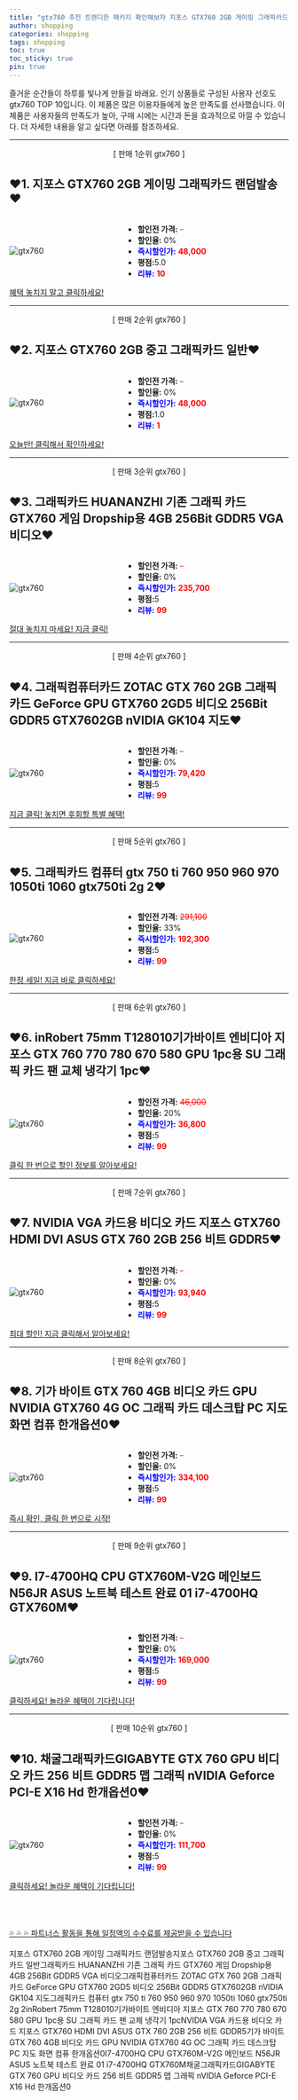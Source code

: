 ```yaml
---
title: "gtx760 추천 트렌디한 패키지 확인해보자 지포스 GTX760 2GB 게이밍 그래픽카드"
author: shopping
categories: shopping
tags: shopping
toc: true
toc_sticky: true
pin: true
---
```

즐거운 순간들이 하루를 빛나게 만들길 바래요. 인기 상품들로 구성된 사용자 선호도 gtx760 TOP 10입니다. 이 제품은 많은 이용자들에게 높은 만족도를 선사했습니다. 이 제품은 사용자들의 만족도가 높아, 구매 시에는 시간과 돈을 효과적으로 아낄 수 있습니다. 더 자세한 내용을 알고 싶다면 아래를 참조하세요.

---
<p class="toplist" style="margin: 0 auto; display: block; width: fit-content;">[ 판매 1순위 gtx760 ]</p>

<h2><strong>❤️1. 지포스 GTX760 2GB 게이밍 그래픽카드 랜덤발송❤️</strong></h2>

<div style="display: flex; align-items: center;">
    <div style="flex: 0.4;">
        <img src="https://thumbnail9.coupangcdn.com/thumbnails/remote/230x230ex/image/vendor_inventory/04a2/d973c8ebe2e24ddab6809f93bd1b69d45f4d525ebe326e7c5335413e9d79.jpg" alt="gtx760" style="max-width: 100%;">
    </div>
    <div style="flex: 0.6; margin-left: 10px;">
        <ul>
            <li><strong>할인전 가격:</strong> <del style="color: red;">-</del></li>
            <li><strong>할인율:</strong> 0%</li>
            <li><span style='color:blue'><strong>즉시할인가:</strong></span> <span style='color:red'><strong>48,000</strong></span></li>
            <li><strong>평점:</strong>5.0</li>
            <li><span style='color:blue'><strong>리뷰:</strong></span> <span style='color:red'><strong>10</strong></span></li>
        </ul>
    </div>
</div>
<div class="center">
    <a href="https://William4Davisa.github.io?lptag=AF9450613&subid=githubio&pageKey=7378523007&traceid=V0-153&itemId=19049564197&vendorItemId=86172769166" class="myButton">
        혜택 놓치지 말고 클릭하세요!
    </a>
</div>


---
<p class="toplist" style="margin: 0 auto; display: block; width: fit-content;">[ 판매 2순위 gtx760 ]</p>

<h2><strong>❤️2. 지포스 GTX760 2GB 중고 그래픽카드 일반❤️</strong></h2>

<div style="display: flex; align-items: center;">
    <div style="flex: 0.4;">
        <img src="https://thumbnail10.coupangcdn.com/thumbnails/remote/230x230ex/image/vendor_inventory/56c2/246b0868ca563ac4b101b663086f0a8f3ba7ae6ba24117b0a4c85a113a6e.jpg" alt="gtx760" style="max-width: 100%;">
    </div>
    <div style="flex: 0.6; margin-left: 10px;">
        <ul>
            <li><strong>할인전 가격:</strong> <del style="color: red;">-</del></li>
            <li><strong>할인율:</strong> 0%</li>
            <li><span style='color:blue'><strong>즉시할인가:</strong></span> <span style='color:red'><strong>48,000</strong></span></li>
            <li><strong>평점:</strong>1.0</li>
            <li><span style='color:blue'><strong>리뷰:</strong></span> <span style='color:red'><strong>1</strong></span></li>
        </ul>
    </div>
</div>
<div class="center">
    <a href="https://William4Davisa.github.io?lptag=AF9450613&subid=githubio&pageKey=6555941887&traceid=V0-153&itemId=14654526226&vendorItemId=81895760460" class="myButton">
        오늘만! 클릭해서 확인하세요!
    </a>
</div>


---
<p class="toplist" style="margin: 0 auto; display: block; width: fit-content;">[ 판매 3순위 gtx760 ]</p>

<h2><strong>❤️3. 그래픽카드 HUANANZHI 기존 그래픽 카드 GTX760 게임 Dropship용 4GB 256Bit GDDR5 VGA 비디오❤️</strong></h2>

<div style="display: flex; align-items: center;">
    <div style="flex: 0.4;">
        <img src="https://thumbnail10.coupangcdn.com/thumbnails/remote/230x230ex/image/vendor_inventory/805c/fb96947839ba4a0d2d82e4d93358e6e9e49fe40a812dc7b90246b9f797cf.jpg" alt="gtx760" style="max-width: 100%;">
    </div>
    <div style="flex: 0.6; margin-left: 10px;">
        <ul>
            <li><strong>할인전 가격:</strong> <del style="color: red;">-</del></li>
            <li><strong>할인율:</strong> 0%</li>
            <li><span style='color:blue'><strong>즉시할인가:</strong></span> <span style='color:red'><strong>235,700</strong></span></li>
            <li><strong>평점:</strong>5</li>
            <li><span style='color:blue'><strong>리뷰:</strong></span> <span style='color:red'><strong>99</strong></span></li>
        </ul>
    </div>
</div>
<div class="center">
    <a href="https://William4Davisa.github.io?lptag=AF9450613&subid=githubio&pageKey=8211435378&traceid=V0-153&itemId=23571676308&vendorItemId=90597621253" class="myButton">
        절대 놓치지 마세요! 지금 클릭!
    </a>
</div>


---
<p class="toplist" style="margin: 0 auto; display: block; width: fit-content;">[ 판매 4순위 gtx760 ]</p>

<h2><strong>❤️4. 그래픽컴퓨터카드 ZOTAC GTX 760 2GB 그래픽 카드 GeForce GPU GTX760 2GD5 비디오 256Bit GDDR5 GTX7602GB nVIDIA GK104 지도❤️</strong></h2>

<div style="display: flex; align-items: center;">
    <div style="flex: 0.4;">
        <img src="https://thumbnail10.coupangcdn.com/thumbnails/remote/230x230ex/image/vendor_inventory/3570/6453b8bee31104e5f412880c635440534e35be64fe2aed3251effc8df40f.jpg" alt="gtx760" style="max-width: 100%;">
    </div>
    <div style="flex: 0.6; margin-left: 10px;">
        <ul>
            <li><strong>할인전 가격:</strong> <del style="color: red;">-</del></li>
            <li><strong>할인율:</strong> 0%</li>
            <li><span style='color:blue'><strong>즉시할인가:</strong></span> <span style='color:red'><strong>79,420</strong></span></li>
            <li><strong>평점:</strong>5</li>
            <li><span style='color:blue'><strong>리뷰:</strong></span> <span style='color:red'><strong>99</strong></span></li>
        </ul>
    </div>
</div>
<div class="center">
    <a href="https://William4Davisa.github.io?lptag=AF9450613&subid=githubio&pageKey=6916733031&traceid=V0-153&itemId=16688150414&vendorItemId=90136791634" class="myButton">
        지금 클릭! 놓치면 후회할 특별 혜택!
    </a>
</div>


---
<p class="toplist" style="margin: 0 auto; display: block; width: fit-content;">[ 판매 5순위 gtx760 ]</p>

<h2><strong>❤️5. 그래픽카드 컴퓨터 gtx 750 ti 760 950 960 970 1050ti 1060 gtx750ti 2g 2❤️</strong></h2>

<div style="display: flex; align-items: center;">
    <div style="flex: 0.4;">
        <img src="https://thumbnail8.coupangcdn.com/thumbnails/remote/230x230ex/image/vendor_inventory/c32e/bed23636ac0de3cee94b1362028517eaed442773880c45bfbf3955c5a162.jpeg" alt="gtx760" style="max-width: 100%;">
    </div>
    <div style="flex: 0.6; margin-left: 10px;">
        <ul>
            <li><strong>할인전 가격:</strong> <del style="color: red;">291,100</del></li>
            <li><strong>할인율:</strong> 33%</li>
            <li><span style='color:blue'><strong>즉시할인가:</strong></span> <span style='color:red'><strong>192,300</strong></span></li>
            <li><strong>평점:</strong>5</li>
            <li><span style='color:blue'><strong>리뷰:</strong></span> <span style='color:red'><strong>99</strong></span></li>
        </ul>
    </div>
</div>
<div class="center">
    <a href="https://William4Davisa.github.io?lptag=AF9450613&subid=githubio&pageKey=6370858392&traceid=V0-153&itemId=13493512984&vendorItemId=81173255071" class="myButton">
        한정 세일! 지금 바로 클릭하세요!
    </a>
</div>


---
<p class="toplist" style="margin: 0 auto; display: block; width: fit-content;">[ 판매 6순위 gtx760 ]</p>

<h2><strong>❤️6. inRobert 75mm T128010기가바이트 엔비디아 지포스 GTX 760 770 780 670 580 GPU 1pc용 SU 그래픽 카드 팬 교체 냉각기 1pc❤️</strong></h2>

<div style="display: flex; align-items: center;">
    <div style="flex: 0.4;">
        <img src="https://thumbnail9.coupangcdn.com/thumbnails/remote/230x230ex/image/vendor_inventory/6341/eedb96d9d3bb991dd443c01a61b835a4c383e203916b23c18d4c9fe60cab.jpg" alt="gtx760" style="max-width: 100%;">
    </div>
    <div style="flex: 0.6; margin-left: 10px;">
        <ul>
            <li><strong>할인전 가격:</strong> <del style="color: red;">46,000</del></li>
            <li><strong>할인율:</strong> 20%</li>
            <li><span style='color:blue'><strong>즉시할인가:</strong></span> <span style='color:red'><strong>36,800</strong></span></li>
            <li><strong>평점:</strong>5</li>
            <li><span style='color:blue'><strong>리뷰:</strong></span> <span style='color:red'><strong>99</strong></span></li>
        </ul>
    </div>
</div>
<div class="center">
    <a href="https://William4Davisa.github.io?lptag=AF9450613&subid=githubio&pageKey=8131972989&traceid=V0-153&itemId=23094993010&vendorItemId=90770981735" class="myButton">
        클릭 한 번으로 할인 정보를 알아보세요!
    </a>
</div>


---
<p class="toplist" style="margin: 0 auto; display: block; width: fit-content;">[ 판매 7순위 gtx760 ]</p>

<h2><strong>❤️7. NVIDIA VGA 카드용 비디오 카드 지포스 GTX760 HDMI DVI ASUS GTX 760 2GB 256 비트 GDDR5❤️</strong></h2>

<div style="display: flex; align-items: center;">
    <div style="flex: 0.4;">
        <img src="https://thumbnail7.coupangcdn.com/thumbnails/remote/230x230ex/image/vendor_inventory/d069/04124ad8515cf2891ec86738b5df4bc04eea88d78f7fa89917c75efc624c.jpg" alt="gtx760" style="max-width: 100%;">
    </div>
    <div style="flex: 0.6; margin-left: 10px;">
        <ul>
            <li><strong>할인전 가격:</strong> <del style="color: red;">-</del></li>
            <li><strong>할인율:</strong> 0%</li>
            <li><span style='color:blue'><strong>즉시할인가:</strong></span> <span style='color:red'><strong>93,940</strong></span></li>
            <li><strong>평점:</strong>5</li>
            <li><span style='color:blue'><strong>리뷰:</strong></span> <span style='color:red'><strong>99</strong></span></li>
        </ul>
    </div>
</div>
<div class="center">
    <a href="https://William4Davisa.github.io?lptag=AF9450613&subid=githubio&pageKey=7167986730&traceid=V0-153&itemId=18052379726&vendorItemId=88791290857" class="myButton">
        최대 할인! 지금 클릭해서 알아보세요!
    </a>
</div>


---
<p class="toplist" style="margin: 0 auto; display: block; width: fit-content;">[ 판매 8순위 gtx760 ]</p>

<h2><strong>❤️8. 기가 바이트 GTX 760 4GB 비디오 카드 GPU NVIDIA GTX760 4G OC 그래픽 카드 데스크탑 PC 지도 화면 컴퓨 한개옵션0❤️</strong></h2>

<div style="display: flex; align-items: center;">
    <div style="flex: 0.4;">
        <img src="https://thumbnail10.coupangcdn.com/thumbnails/remote/230x230ex/image/vendor_inventory/a9c7/ed79fbf22f610cb7f7a78af442dbeee17cbf18da22066df87370f75ee567.png" alt="gtx760" style="max-width: 100%;">
    </div>
    <div style="flex: 0.6; margin-left: 10px;">
        <ul>
            <li><strong>할인전 가격:</strong> <del style="color: red;">-</del></li>
            <li><strong>할인율:</strong> 0%</li>
            <li><span style='color:blue'><strong>즉시할인가:</strong></span> <span style='color:red'><strong>334,100</strong></span></li>
            <li><strong>평점:</strong>5</li>
            <li><span style='color:blue'><strong>리뷰:</strong></span> <span style='color:red'><strong>99</strong></span></li>
        </ul>
    </div>
</div>
<div class="center">
    <a href="https://William4Davisa.github.io?lptag=AF9450613&subid=githubio&pageKey=6406680853&traceid=V0-153&itemId=13721147854&vendorItemId=82080989879" class="myButton">
        즉시 확인, 클릭 한 번으로 시작!
    </a>
</div>


---
<p class="toplist" style="margin: 0 auto; display: block; width: fit-content;">[ 판매 9순위 gtx760 ]</p>

<h2><strong>❤️9. I7-4700HQ CPU GTX760M-V2G 메인보드 N56JR ASUS 노트북 테스트 완료 01 i7-4700HQ GTX760M❤️</strong></h2>

<div style="display: flex; align-items: center;">
    <div style="flex: 0.4;">
        <img src="https://thumbnail9.coupangcdn.com/thumbnails/remote/230x230ex/image/vendor_inventory/05e7/d438519b36972c5a632c837e9257aa740060a420a2f7c0f6d49601093cf3.jpg" alt="gtx760" style="max-width: 100%;">
    </div>
    <div style="flex: 0.6; margin-left: 10px;">
        <ul>
            <li><strong>할인전 가격:</strong> <del style="color: red;">-</del></li>
            <li><strong>할인율:</strong> 0%</li>
            <li><span style='color:blue'><strong>즉시할인가:</strong></span> <span style='color:red'><strong>169,000</strong></span></li>
            <li><strong>평점:</strong>5</li>
            <li><span style='color:blue'><strong>리뷰:</strong></span> <span style='color:red'><strong>99</strong></span></li>
        </ul>
    </div>
</div>
<div class="center">
    <a href="https://William4Davisa.github.io?lptag=AF9450613&subid=githubio&pageKey=8019189031&traceid=V0-153&itemId=22404715720&vendorItemId=89704266930" class="myButton">
        클릭하세요! 놀라운 혜택이 기다립니다!
    </a>
</div>


---
<p class="toplist" style="margin: 0 auto; display: block; width: fit-content;">[ 판매 10순위 gtx760 ]</p>

<h2><strong>❤️10. 채굴그래픽카드GIGABYTE GTX 760 GPU 비디오 카드 256 비트 GDDR5 맵 그래픽 nVIDIA Geforce PCI-E X16 Hd 한개옵션0❤️</strong></h2>

<div style="display: flex; align-items: center;">
    <div style="flex: 0.4;">
        <img src="https://thumbnail6.coupangcdn.com/thumbnails/remote/230x230ex/image/vendor_inventory/ddfc/348611e8c7d909704d17c810df61e1f7778cdc9355170a3d8b0a076ab74c.jpg" alt="gtx760" style="max-width: 100%;">
    </div>
    <div style="flex: 0.6; margin-left: 10px;">
        <ul>
            <li><strong>할인전 가격:</strong> <del style="color: red;">-</del></li>
            <li><strong>할인율:</strong> 0%</li>
            <li><span style='color:blue'><strong>즉시할인가:</strong></span> <span style='color:red'><strong>111,700</strong></span></li>
            <li><strong>평점:</strong>5</li>
            <li><span style='color:blue'><strong>리뷰:</strong></span> <span style='color:red'><strong>99</strong></span></li>
        </ul>
    </div>
</div>
<div class="center">
    <a href="https://William4Davisa.github.io?lptag=AF9450613&subid=githubio&pageKey=6406657860&traceid=V0-153&itemId=13721070834&vendorItemId=86264627705" class="myButton">
        클릭하세요! 놀라운 혜택이 기다립니다!
    </a>
</div>

<br><br><br>[💦 💦 💦 파트너스 활동을 통해 일정액의 수수료를 제공받을 수 있습니다](https://link.coupang.com/a/bcpT2c)<br><br>지포스 GTX760 2GB 게이밍 그래픽카드 랜덤발송지포스 GTX760 2GB 중고 그래픽카드 일반그래픽카드 HUANANZHI 기존 그래픽 카드 GTX760 게임 Dropship용 4GB 256Bit GDDR5 VGA 비디오그래픽컴퓨터카드 ZOTAC GTX 760 2GB 그래픽 카드 GeForce GPU GTX760 2GD5 비디오 256Bit GDDR5 GTX7602GB nVIDIA GK104 지도그래픽카드 컴퓨터 gtx 750 ti 760 950 960 970 1050ti 1060 gtx750ti 2g 2inRobert 75mm T128010기가바이트 엔비디아 지포스 GTX 760 770 780 670 580 GPU 1pc용 SU 그래픽 카드 팬 교체 냉각기 1pcNVIDIA VGA 카드용 비디오 카드 지포스 GTX760 HDMI DVI ASUS GTX 760 2GB 256 비트 GDDR5기가 바이트 GTX 760 4GB 비디오 카드 GPU NVIDIA GTX760 4G OC 그래픽 카드 데스크탑 PC 지도 화면 컴퓨 한개옵션0I7-4700HQ CPU GTX760M-V2G 메인보드 N56JR ASUS 노트북 테스트 완료 01 i7-4700HQ GTX760M채굴그래픽카드GIGABYTE GTX 760 GPU 비디오 카드 256 비트 GDDR5 맵 그래픽 nVIDIA Geforce PCI-E X16 Hd 한개옵션0